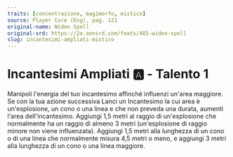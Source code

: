 ```yaml
---
traits: [concentrazione, magimorfo, mistico]
source: Player Core (Eng), pag. 121
original-name: Widen Spell
original-srd: https://2e.aonsrd.com/feats/485-widen-spell
slug: incantesimi-ampliati-mistico
---
```


# Incantesimi Ampliati :a: - Talento 1

Manipoli l'energia del tuo incantesimo affinché influenzi un'area maggiore. Se
con la tua azione successiva Lanci un Incantesimo la cui area è un'esplosione,
un cono o una linea e che non preveda una durata, aumenti l'area
dell'incantesimo. Aggiungi 1,5 metri al raggio di un'esplosione che normalmente
ha un raggio di almeno 3 metri (un'esplosione di raggio minore non viene
influenzata). Aggiungi 1,5 metri alla lunghezza di un cono o di una linea che
normalmente misura 4,5 metri o meno, e aggiungi 3 metri alla lunghezza di un
cono o una linea maggiore.
